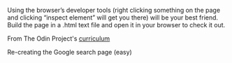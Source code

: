 Using the browser’s developer tools (right clicking something on the page and clicking “inspect element” will get you there) will be your best friend. Build the page in a .html text file and open it in your browser to check it out.

From The Odin Project's [curriculum](http://www.theodinproject.com/courses/web-development-101/lessons/html-css)

Re-creating the Google search page (easy)